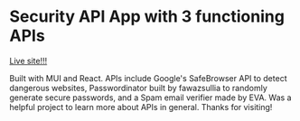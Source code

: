 # Security API App with 3 functioning APIs

[Live site!!!](https://infallible-khorana-72773f.netlify.app/)

Built with MUI and React. APIs include Google's SafeBrowser API to detect dangerous websites, Passwordinator built by fawazsullia to randomly generate secure passwords, and a Spam email verifier made by EVA. Was a helpful project to learn more about APIs in general. Thanks for visiting!
